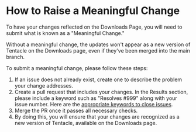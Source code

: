 # How to Raise a Meaningful Change

To have your changes reflected on the Downloads Page, you will need to submit what is known as a "Meaningful Change."

Without a meaningful change, the updates won't appear as a new version of Tentacle on the Downloads page, even if they've been merged into the main branch.

To submit a meaningful change, please follow these steps:

1. If an issue does not already exist, create one to describe the problem your change addresses.
2. Create a pull request that includes your changes. In the Results section, please include a keyword such as "Resolves #999" along with your issue number. Here are the [appropriate keywords to close issues](https://docs.github.com/en/issues/tracking-your-work-with-issues/linking-a-pull-request-to-an-issue#linking-a-pull-request-to-an-issue-using-a-keyword).
3. Merge the PR once it passes all necessary checks.
4. By doing this, you will ensure that your changes are recognized as a new version of Tentacle, available on the Downloads page.